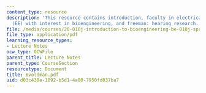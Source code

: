 ```yaml
---
content_type: resource
description: 'This resource contains introduction, faculty in electrical engineering
  (EE) with interest in bioengineering, and freeman: hearing research.'
file: /media/courses/20-010j-introduction-to-bioengineering-be-010j-spring-2006/d03c438e1092b5d14a807950fd837ba7_6voldman.pdf
file_type: application/pdf
learning_resource_types:
- Lecture Notes
ocw_type: OCWFile
parent_title: Lecture Notes
parent_type: CourseSection
resourcetype: Document
title: 6voldman.pdf
uid: d03c438e-1092-b5d1-4a80-7950fd837ba7
---
```


